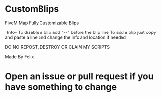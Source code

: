 # CustomBlips
FiveM Map Fully Customizable Blips

-Info- To disable a blip add "--" before the blip line
 To add a blip just copy and paste a line and change the info and location if needed

 DO NO REPOST, DESTROY OR CLAIM MY SCRIPTS
 
 Made By Felix

# Open an issue or pull request if you have something to change
